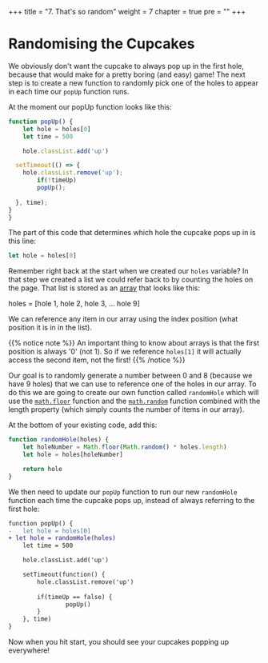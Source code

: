 +++
title = "7. That's so random"
weight = 7
chapter = true
pre = ""
+++

# Randomising the Cupcakes

We obviously don't want the cupcake to always pop up in the first hole, because that would make for a pretty boring (and easy) game! The next step is to create a new function to randomly pick one of the holes to appear in each time our `popUp` function runs. 

At the moment our popUp function looks like this:

```js
function popUp() {
	let hole = holes[0]
	let time = 500

	hole.classList.add('up')

  setTimeout(() => {
    hole.classList.remove('up');
		if(!timeUp) 
		popUp();
	
  }, time);
}
}
```

The part of this code that determines which hole the cupcake pops up in is this line:
```js
let hole = holes[0]
```

Remember right back at the start when we created our `holes` variable? In that step we created a list we could refer back to by counting the holes on the page. That list is stored as an [array](https://developer.mozilla.org/en-US/docs/Web/JavaScript/Reference/Global_Objects/Array) that looks like this:

holes = \[hole 1, hole 2, hole 3, ... hole 9]

We can reference any item in our array using the index position (what position it is in in the list).

{{% notice note %}}
An important thing to know about arrays is that the first position is always '0' (not 1). So if we reference `holes[1]` it will actually access the second item, not the first!
{{% /notice %}}

Our goal is to randomly generate a number between 0 and 8 (because we have 9 holes) that we can use to reference one of the holes in our array. To do this we are going to create our own function called `randomHole` which will use the [`math.floor`](https://developer.mozilla.org/en-US/docs/Web/JavaScript/Reference/Global_Objects/Math/floor) function and 
the [`math.random`](https://developer.mozilla.org/en-US/docs/Web/JavaScript/Reference/Global_Objects/Math/random) function combined with the length property (which simply counts the number of items in our array).

At the bottom of your existing code, add this:

```js
function randomHole(holes) {
	let holeNumber = Math.floor(Math.random() * holes.length)
	let hole = holes[holeNumber]

	return hole
}
```

We then need to update our `popUp` function to run our new `randomHole` function each time the cupcake pops up, instead of always referring to the first hole:

```diff
function popUp() {
-	let hole = holes[0]
+ let hole = randomHole(holes)
	let time = 500

	hole.classList.add('up')

	setTimeout(function() {
		hole.classList.remove('up')
	
		if(timeUp == false) {
				popUp()
		}
	}, time)
}
```

Now when you hit start, you should see your cupcakes popping up everywhere!
